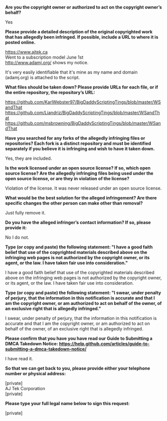 **Are you the copyright owner or authorized to act on the copyright owner’s behalf?**

Yes

**Please provide a detailed description of the original copyrighted work that has allegedly been infringed. If possible, include a URL to where it is posted online.**

https://www.ajtek.ca  
Went to a subscription model June 1st  
http://www.adamj.org/ shows my notice.

It's very easily identifiable that it's mine as my name and domain (adamj.org) is attached to the script.

**What files should be taken down? Please provide URLs for each file, or if the entire repository, the repository’s URL:**

https://github.com/KarlWebster97/BigDaddyScriptingTings/blob/master/WSandThat  
https://github.com/Liandriz/BigDaddyScriptingTings/blob/master/WSandThat  
https://github.com/msbrowning/BigDaddyScriptingTings/blob/master/WSandThat

**Have you searched for any forks of the allegedly infringing files or repositories? Each fork is a distinct repository and must be identified separately if you believe it is infringing and wish to have it taken down.**

Yes, they are included.

**Is the work licensed under an open source license? If so, which open source license? Are the allegedly infringing files being used under the open source license, or are they in violation of the license?**

Violation of the license. It was never released under an open source license.

**What would be the best solution for the alleged infringement? Are there specific changes the other person can make other than removal?**

Just fully remove it.

**Do you have the alleged infringer’s contact information? If so, please provide it:**

No I do not.

**Type (or copy and paste) the following statement: "I have a good faith belief that use of the copyrighted materials described above on the infringing web pages is not authorized by the copyright owner, or its agent, or the law. I have taken fair use into consideration."**

I have a good faith belief that use of the copyrighted materials described above on the infringing web pages is not authorized by the copyright owner, or its agent, or the law. I have taken fair use into consideration.

**Type (or copy and paste) the following statement: "I swear, under penalty of perjury, that the information in this notification is accurate and that I am the copyright owner, or am authorized to act on behalf of the owner, of an exclusive right that is allegedly infringed."**

I swear, under penalty of perjury, that the information in this notification is accurate and that I am the copyright owner, or am authorized to act on behalf of the owner, of an exclusive right that is allegedly infringed.

**Please confirm that you have you have read our Guide to Submitting a DMCA Takedown Notice: https://help.github.com/articles/guide-to-submitting-a-dmca-takedown-notice/**

I have read it.

**So that we can get back to you, please provide either your telephone number or physical address:**

[private]  
AJ Tek Corporation   
[private]

**Please type your full legal name below to sign this request:**

[private]
